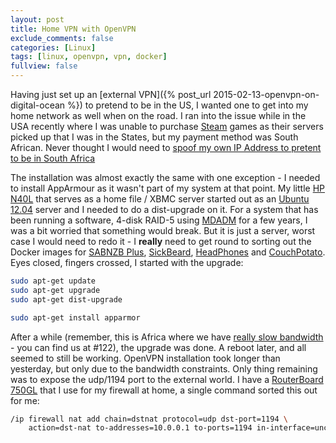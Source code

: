 ```yaml
---
layout: post
title: Home VPN with OpenVPN
exclude_comments: false
categories: [Linux]
tags: [linux, openvpn, vpn, docker]
fullview: false
---
```


Having just set up an [external VPN]({% post_url 2015-02-13-openvpn-on-digital-ocean %}) to pretend to be in the US, I wanted one to get into my home network as well when on the road. I ran into the issue while in the USA recently where I was unable to purchase [Steam](http://store.steampowered.com/) games as their servers picked up that I was in the States, but my payment method was South African. Never thought I would need to [spoof my own IP Address to pretent to be in South Africa](https://twitter.com/cobusbernard/status/554462128485457921)


The installation was almost exactly the same with one exception - I needed to install AppArmour as it wasn't part of my system at that point. My little [HP N40L](http://www8.hp.com/h20195/v2/GetDocument.aspx?docname=c04111079) that serves as a home file / XBMC server started out as an [Ubuntu 12.04](http://releases.ubuntu.com/12.04/) server and I needed to do a dist-upgrade on it. For a system that has been running a software, 4-disk RAID-5 using  [MDADM](http://en.wikipedia.org/wiki/Mdadm) for a few years, I was a bit worried that something would break. But it is just a server, worst case I would need to redo it - I **really** need to get round to sorting out the Docker images for [SABNZB Plus](http://sabnzbd.org/), [SickBeard](http://sickbeard.com/), [HeadPhones](https://github.com/rembo10/headphones) and [CouchPotato](https://couchpota.to/). Eyes closed, fingers crossed, I started with the upgrade:

~~~bash
sudo apt-get update
sudo apt-get upgrade
sudo apt-get dist-upgrade

sudo apt-get install apparmor
~~~

After a while (remember, this is Africa where we have [really slow bandwidth](http://www.netindex.com/download/allcountries/) - you can find us at #122), the upgrade was done. A reboot later, and all seemed to still be working. OpenVPN installation took longer than yesterday, but only due to the bandwidth constraints. Only thing remaining was to expose the udp/1194 port to the external world. I have a [RouterBoard 750GL](http://routerboard.com/RB750GL) that I use for my firewall at home, a single command sorted this out for me:

~~~bash
/ip firewall nat add chain=dstnat protocol=udp dst-port=1194 \
    action=dst-nat to-addresses=10.0.0.1 to-ports=1194 in-interface=uncapped
~~~
